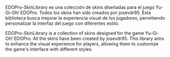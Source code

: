 EDOPro-SkinLibrary es una colección de skins diseñadas para el juego Yu-Gi-Oh! EDOPro. Todos los skins han sido creados por josevdr95. Esta biblioteca busca mejorar la experiencia visual de los jugadores, permitiendo personalizar la interfaz del juego con diferentes estilo.

EDOPro-SkinLibrary is a collection of skins designed for the game Yu-Gi-Oh! EDOPro. All the skins have been created by josevdr95. This library aims to enhance the visual experience for players, allowing them to customize the game's interface with different styles.
